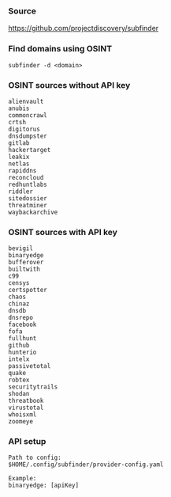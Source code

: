 ### Source
https://github.com/projectdiscovery/subfinder  

### Find domains using OSINT
```
subfinder -d <domain>
```

### OSINT sources without API key
```
alienvault
anubis
commoncrawl
crtsh
digitorus
dnsdumpster
gitlab
hackertarget
leakix
netlas
rapiddns
reconcloud
redhuntlabs
riddler
sitedossier
threatminer
waybackarchive
```

### OSINT sources with API key
```
bevigil
binaryedge
bufferover
builtwith
c99
censys
certspotter
chaos
chinaz
dnsdb
dnsrepo
facebook
fofa
fullhunt
github
hunterio
intelx
passivetotal
quake
robtex
securitytrails
shodan
threatbook
virustotal
whoisxml
zoomeye
```

### API setup
```
Path to config:
$HOME/.config/subfinder/provider-config.yaml

Example:
binaryedge: [apiKey]
```

